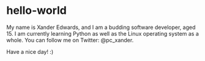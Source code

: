 # hello-world
My name is Xander Edwards, and I am a budding software developer, aged 15. I am currently learning Python as well as the Linux operating system as a whole. You can follow me on Twitter: @pc_xander.

Have a nice day! :)
